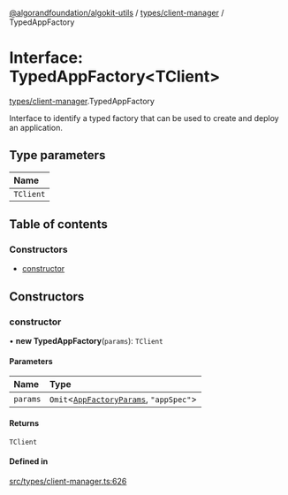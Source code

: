 [@algorandfoundation/algokit-utils](../README.md) / [types/client-manager](../modules/types_client_manager.md) / TypedAppFactory

# Interface: TypedAppFactory\<TClient\>

[types/client-manager](../modules/types_client_manager.md).TypedAppFactory

Interface to identify a typed factory that can be used to create and deploy an application.

## Type parameters

| Name |
| :------ |
| `TClient` |

## Table of contents

### Constructors

- [constructor](types_client_manager.TypedAppFactory.md#constructor)

## Constructors

### constructor

• **new TypedAppFactory**(`params`): `TClient`

#### Parameters

| Name | Type |
| :------ | :------ |
| `params` | `Omit`\<[`AppFactoryParams`](types_app_factory.AppFactoryParams.md), ``"appSpec"``\> |

#### Returns

`TClient`

#### Defined in

[src/types/client-manager.ts:626](https://github.com/algorandfoundation/algokit-utils-ts/blob/main/src/types/client-manager.ts#L626)
